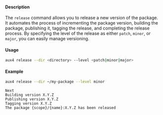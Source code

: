#### Description

The `release` command allows you to release a new version of the package. It automates the process of incrementing the package version, building the package, publishing it, tagging the release, and completing the release process. By specifying the level of the release as either `patch`, `minor`, or `major`, you can easily manage versioning.

#### Usage

```bash
aux4 release --dir <directory> --level <patch|minor|major>
```

#### Example

```bash
aux4 release --dir ~/my-package --level minor
```

```
Next
Building version X.Y.Z
Publishing version X.Y.Z
Tagging version X.Y.Z
The package {scope}/{name}:X.Y.Z has been released
```